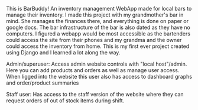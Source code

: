 This is BarBuddy! An inventory management WebApp made for local bars to manage their inventory. I made this project with my grandmother's bar in mind. 
She manages the finances there, and everything is done on paper or google docs. The bar infrastructure of the bar is also dated as they have no computers. 
I figured a webapp would be most accessible as the bartenders could access the site from their phones and my grandma and the owner could access the inventory from home.
This is my first ever project created using Django and I learned a lot along the way. 

Admin/superuser: Access admin website controls with "local host"/admin. Here you can add products and orders as well as manage user access. 
                  When ligged into the website this user also has access to dashboard graphs and order/product summaries

Staff user: Has access to the staff version of the website where they can request orders of out of stock items during shift. 


